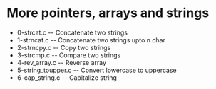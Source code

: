 # More pointers, arrays and strings

- 0-strcat.c -- Concatenate two strings
- 1-strncat.c -- Concatenate two strings upto n char
- 2-strncpy.c -- Copy two strings
- 3-strcmp.c -- Compare two strings
- 4-rev_array.c -- Reverse array
- 5-string_toupper.c -- Convert lowercase to uppercase
- 6-cap_string.c -- Capitalize string

